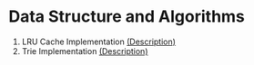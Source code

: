 # Data Structure and Algorithms

1. LRU Cache Implementation [(Description)](https://leetcode.com/problems/lru-cache/description/)
2. Trie Implementation [(Description)](https://leetcode.com/problems/implement-trie-prefix-tree/description/)
